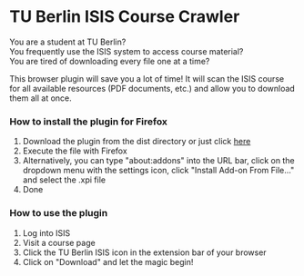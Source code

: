 # TU Berlin ISIS Course Crawler

You are a student at TU Berlin? </br>
You frequently use the ISIS system to access course material?  </br>
You are tired of downloading every file one at a time?

This browser plugin will save you a lot of time! It will scan the ISIS course for all available resources (PDF documents, etc.) and allow you to download them all at once. 

### How to install the plugin for Firefox

1. Download the plugin from the dist directory or just click [here](https://github.com/marcelreppi/tu-berlin-isis-course-crawler/blob/master/dist/tu_berlin_isis_course_crawler-1.1-fx.xpi)
2. Execute the file with Firefox
3. Alternatively, you can type "about:addons" into the URL bar, click on the dropdown menu with the settings icon, click "Install Add-on From File..." and select the .xpi file
4. Done

### How to use the plugin

1. Log into ISIS
2. Visit a course page
3. Click the TU Berlin ISIS icon in the extension bar of your browser
3. Click on "Download" and let the magic begin!